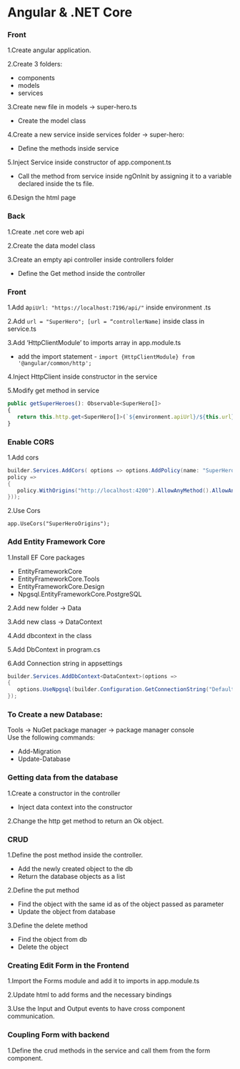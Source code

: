 # Angular & .NET Core

### Front

1.Create angular application.

2.Create 3 folders:  
* components  
* models  
* services

   
3.Create new file in models -> super-hero.ts  
* Create the model class

4.Create a new service inside services folder -> super-hero:  
* Define the methods inside service

5.Inject Service inside constructor of app.component.ts  
* Call the method from service inside ngOnInit by assigning it to a variable declared inside the ts file.

6.Design the html page  

### Back

1.Create .net core web api

2.Create the data model class

3.Create an empty api controller inside controllers folder  
* Define the Get method inside the controller

### Front

1.Add  a`piUrl: "https://localhost:7196/api/"` inside environment .ts

2.Add  `url = "SuperHero"; [url = “controllerName]` inside class in service.ts

3.Add ‘HttpClientModule’ to imports array in app.module.ts   
* add the import statement - `import {HttpClientModule} from '@angular/common/http';`
 
4.Inject HttpClient inside constructor in the service

5.Modify get method in service  

```ts
public getSuperHeroes(): Observable<SuperHero[]>
{
   return this.http.get<SuperHero[]>(`${environment.apiUrl}/${this.url}`); 
}

```
 

### Enable CORS

1.Add cors  

```cs
builder.Services.AddCors( options => options.AddPolicy(name: "SuperHeroOrigins",
policy =>
{
   policy.WithOrigins("http://localhost:4200").AllowAnyMethod().AllowAnyHeader();
}));
```

2.Use Cors  

`app.UseCors("SuperHeroOrigins");`

### Add Entity Framework Core

1.Install EF Core packages 
* EntityFrameworkCore
* EntityFrameworkCore.Tools
* EntityFrameworkCore.Design
* Npgsql.EntityFrameworkCore.PostgreSQL

2.Add new folder -> Data 

3.Add new class  -> DataContext

4.Add dbcontext in the class 

5.Add DbContext in program.cs

6.Add Connection string in appsettings  
```cs
builder.Services.AddDbContext<DataContext>(options =>
{
   options.UseNpgsql(builder.Configuration.GetConnectionString("DefaultConnection"));
}); 
```

### To Create a new Database:
Tools -> NuGet package manager -> package manager console  
Use the following commands:  
* Add-Migration
* Update-Database

### Getting data from the database
1.Create a constructor in the controller  
* Inject data context into the constructor

2.Change the http get method to return an Ok object.

### CRUD

1.Define the post method inside the controller.  
* Add the newly created object to the db
* Return the database objects as a list


2.Define the put method  
* Find the object with the same id as of the object passed as parameter
* Update the object from database

3.Define the delete method
* Find the object from db
* Delete the object

### Creating Edit Form in the Frontend

1.Import the Forms module and add it to imports in app.module.ts 

2.Update html to add forms and the necessary bindings

3.Use the Input and Output events to have cross component communication.  

### Coupling Form with backend

1.Define the crud methods in the service and call them from the form component.
